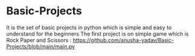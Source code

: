 # Basic-Projects

It is the set of basic projects in python which is simple and easy to understand for the beginners
The first project is on simple game which is Rock Paper and Scissors : https://github.com/anusha-yadav/Basic-Projects/blob/main/main.py
